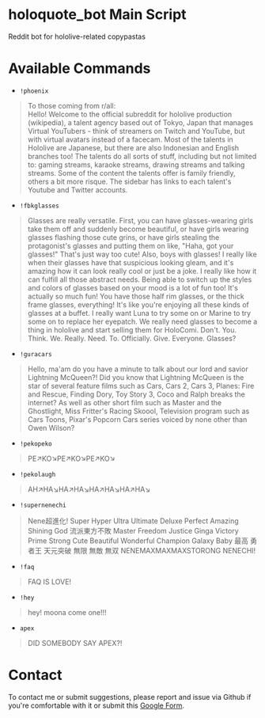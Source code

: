# holoquote_bot Main Script
Reddit bot for hololive-related copypastas

# Available Commands
- `!phoenix`
>To those coming from r/all:  
>Hello! Welcome to the official subreddit for hololive production (wikipedia), a talent agency based out of Tokyo, Japan 
>that manages Virtual YouTubers - think of streamers on Twitch and YouTube, but with virtual avatars instead of a facecam. 
>Most of the talents in Hololive are Japanese, but there are also Indonesian and English branches too! The talents do all sorts of stuff, including but not limited to: gaming streams, karaoke streams, drawing streams and talking streams. 
>Some of the content the talents offer is family friendly, others a bit more risque. The sidebar has links to each talent's Youtube and Twitter accounts.

- `!fbkglasses`
>Glasses are really versatile. First, you can have glasses-wearing girls take them off and suddenly become beautiful, or have girls wearing glasses flashing those cute grins, or have girls stealing the protagonist's glasses and putting them on like, "Haha, got your glasses!" 
>That's just way too cute! Also, boys with glasses! I really like when their glasses have that suspicious looking gleam, and it's amazing how it can look really cool or just be a joke. 
>I really like how it can fulfill all those abstract needs. Being able to switch up the styles and colors of glasses based on your mood is a lot of fun too! It's actually so much fun! 
>You have those half rim glasses, or the thick frame glasses, everything! It's like you're enjoying all these kinds of glasses at a buffet. 
>I really want Luna to try some on or Marine to try some on to replace her eyepatch. We really need glasses to become a thing in hololive and start selling them for HoloComi. 
>Don't. You. Think. We. Really. Need. To. Officially. Give. Everyone. Glasses?

- `!guracars`
>Hello, ma'am do you have a minute to talk about our lord and savior Lightning McQueen?!
>Did you know that Lightning McQueen is the star of several feature films such as Cars, Cars 2, Cars 3, Planes: Fire and Rescue, Finding Dory, Toy Story 3, Coco and Ralph breaks the internet? 
>As well as other short film such as Master and the Ghostlight, Miss Fritter's Racing Skoool, Television program such as Cars Toons, Pixar's Popcorn Cars series voiced by none other than Owen Wilson?

- `!pekopeko`
>PE↗KO↘PE↗KO↘PE↗KO↘

- `!pekolaugh`
>AH↗️HA↘️HA↗️HA↘️HA↗️HA↘️HA↗️HA↘️

- `!supernenechi`
>Nene超進化! Super Hyper Ultra Ultimate Deluxe Perfect Amazing Shining God 流派東方不敗 Master Freedom Justice Ginga Victory 
>Prime Strong Cute Beautiful Wonderful Champion Galaxy Baby 最高 勇者王 天元突破 無限 無敵 無双 NENEMAXMAXMAXSTORONG NENECHI!

- `!faq`
>FAQ IS LOVE!

- `!hey`
>hey! 
>moona come one!!!

- `apex`
>DID SOMEBODY SAY APEX?!

# Contact 
To contact me or submit suggestions, please report and issue via Github if you're comfortable with it or submit this [Google Form](https://docs.google.com/forms/d/e/1FAIpQLSdQU66HN6aAVZjk7LNFqz8F0duhE_-wHRTVtN6wziMX9Aov5Q/viewform?usp=sf_link).